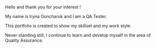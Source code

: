 Hello and thank you for your interest !

My name is Iryna Goncharuk and I am a QA Tester.

This portfolio is created to show my skillset and my work style.

Never standing still, I continue to learn and develop myself in the area of Quality Assurance. 
